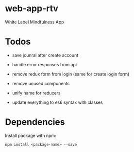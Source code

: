 # web-app-rtv
White Label Mindfulness App

# Todos

* save jounral after create account
* handle error responses from api

* remove redux form from login (same for create login form)
* remove unused components
* unify name for reducers
* update everything to es6 syntax with classes


# Dependencies

Install package with npm:

```
npm install <package-name> --save
```